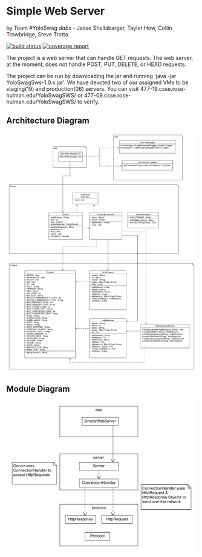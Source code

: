 # Simple Web Server
by Team #YoloSwag *dabs* - Jesse Shellabarger, Tayler How, Collin Trowbridge, Steve Trotta.

[![build status](https://ada.csse.rose-hulman.edu/shellajt/CSSE477Project/badges/master/build.svg)](https://ada.csse.rose-hulman.edu/shellajt/CSSE477Project/commits/master)
[![coverage report](https://ada.csse.rose-hulman.edu/shellajt/CSSE477Project/badges/master/coverage.svg)](https://ada.csse.rose-hulman.edu/shellajt/CSSE477Project/commits/master)

The project is a web server that can handle GET requests. The web server, at the moment, does not handle POST, PUT, DELETE, or HEAD requests. 

The project can be run by downloading the jar and running 'java -jar YoloSwagSws-1.0.x.jar'. We have devoted two of our assigned VMs to be staging(19) and production(06) servers. You can visit 477-19.csse.rose-hulman.edu/YoloSwagSWS/ or 477-09.csse.rose-hulman.edu/YoloSwagSWS/ to verify.

## Architecture Diagram
![Architecture Diagram](docs/ArchitectureDiagram.png)

## Module Diagram
![Module Diagram](docs/ModuleDiagram.png)